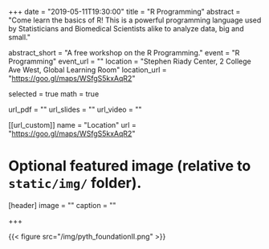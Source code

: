 +++
date = "2019-05-11T19:30:00"
title = "R Programming"
abstract = "Come learn the basics of R! This is a powerful programming language used by Statisticians and Biomedical Scientists alike to analyze data, big and small."

abstract_short = "A free workshop on the R Programming."
event = "R Programming"
event_url = ""
location = "Stephen Riady Center, 2 College Ave West, Global Learning Room"
location_url = "https://goo.gl/maps/WSfgS5kxAqR2"

selected = true
math = true

url_pdf = ""
url_slides = ""
url_video = ""

[[url_custom]]
    name = "Location"
    url = "https://goo.gl/maps/WSfgS5kxAqR2"
    
# Optional featured image (relative to `static/img/` folder).
[header]
image = ""
caption = ""

+++

{{< figure src="/img/pyth_foundationII.png" >}}

